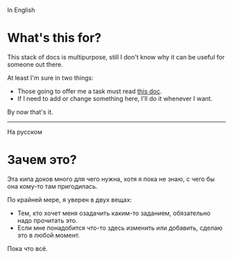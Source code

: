 In English

# What's this for?

This stack of docs is multipurpose, still I don't know why it can be useful for someone out there.

At least I'm sure in two things:
* Those going to offer me a task must read [this doc](/tech-enquiry.md).
* If I need to add or change something here, I'll do it whenever I want.

By now that's it.

***

На русском

# Зачем это?

Эта кипа доков много для чего нужна, хотя я пока не знаю, с чего бы она кому-то там пригодилась.

По крайней мере, я уверен в двух вещах:
* Тем, кто хочет меня озадачить каким-то заданием, обязательно надо прочитать это.
* Если мне понадобится что-то здесь изменить или добавить, сделаю это в любой момент.

Пока что всё.
